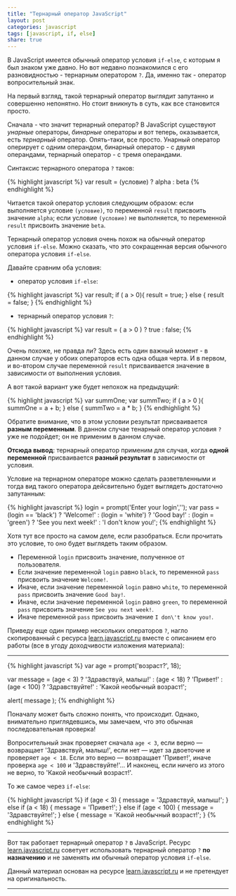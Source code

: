 ```yaml
---
title: "Тернарный оператор JavaScript"
layout: post
categories: javascript
tags: [javascript, if, else]
share: true
---
```


В JavaScript имеется обычный оператор условия `if-else`, с которым я был знаком уже давно. Но вот недавно познакомился с его разновидностью - тернарным оператором `?`. Да, именно так - оператор вопросительный знак.

На первый взгляд, такой тернарный оператор выглядит запутанно и совершенно непонятно. Но стоит вникнуть в суть, как все становится просто.

Сначала - что значит тернарный оператор? В JavaScript существуют *унарные* операторы, *бинарные* операторы и вот теперь, оказывается, есть *тернарный* оператор. Опять-таки, все просто. Унарный оператор оперирует с одним операндом, бинарный оператор - с двумя операндами, тернарный оператор - с тремя операндами.

Синтаксис тернарного оператора `?` таков:

{% highlight javascript %}
var result = (условие) ? alpha : beta
{% endhighlight %}

Читается такой оператор условия следующим образом: если выполняется условие `(условие)`, то переменной `result` присвоить значение `alpha`; если условие `(условие)` не выполняется, то переменной `result` присвоить значение `beta`.

Тернарный оператор условия очень похож на обычный оператор условия `if-else`. Можно сказать, что это сокращенная версия обычного оператора условия `if-else`.

Давайте сравним оба условия:

- оператор условия `if-else`:

{% highlight javascript %}
var result;
if ( a > 0){
  result = true;
} else {
  result = false;
}
{% endhighlight %}

- тернарный оператор условия `?`:

{% highlight javascript %}
var result = ( a > 0 ) ? true : false;
{% endhighlight %}

Очень похоже, не правда ли? Здесь есть один важный момент - в данном случае у обоих операторов есть одна общая черта. И в первом, и во-втором случае переменной `result` присваивается значение в зависимости от выполнения условия.

А вот такой вариант уже будет непохож на предыдущий:

{% highlight javascript %}
var summOne;
var summTwo;
if ( a > 0 ){
  summOne = a + b;
} else {
  summTwo = a * b;
}
{% endhighlight %}

Обратите внимание, что в этом условии результат присваивается **разным переменным**. В данном случае тенарный оператор условия `?` уже не подойдет; он не применим в данном случае.

**Отсюда вывод**: тернарный оператор применим для случая, когда **одной переменной** присваивается **разный результат** в зависимости от условия.

Условие на тернарном операторе можно сделать разветвленными и тогда вид такого оператора дейсвительно будет выглядеть достаточно запутанным:

{% highlight javascript %}
login = prompt('Enter your login','');
var pass = (login == 'black') ? 'Welcome!' :
  (login = 'white') ? 'Good bay!' :
  (login = 'green') ? 'See you next week!' :
  'I don\'t know you!';
{% endhighlight %}

Хотя тут все просто на самом деле, если разобраться. Если прочитать это условие, то оно будет выглядеть таким образом.

* Переменной `login` присвоить значение, полученное от пользователя.
* Если значение переменной `login` равно `black`, то переменной `pass` присвоить значение `Welcome!`.
* Иначе, если значение переменной `login` равно `white`, то переменной `pass` присвоить значение `Good bay!`.
* Иначе, если значение переменной `login` равно `green`, то переменной `pass` присвоить значение `See you next week!`.
* Иначе переменной `pass` присвоить значение `I don\'t know you!`.

Приведу еще один пример нескольких операторов `?`, нагло скопированный с ресурса [learn.javascript.ru][1] вместе с описанием его работы (все в угоду доходчивости изложения материала):

***

{% highlight javascript %}
var age = prompt('возраст?', 18);

var message = (age < 3) ? 'Здравствуй, малыш!' :
  (age < 18) ? 'Привет!' :
  (age < 100) ? 'Здравствуйте!' :
  'Какой необычный возраст!';

alert( message );
{% endhighlight %}

Поначалу может быть сложно понять, что происходит. Однако, внимательно приглядевшись, мы замечаем, что это обычная последовательная проверка!

Вопросительный знак проверяет сначала `age < 3`, если верно — возвращает 'Здравствуй, малыш!', если нет — идет за двоеточие и проверяет `age < 18`. Если это верно — возвращает 'Привет!', иначе проверка `age < 100` и 'Здравствуйте!'... И наконец, если ничего из этого не верно, то 'Какой необычный возраст!'.

То же самое через `if-else`:

{% highlight javascript %}
if (age < 3) {
  message = 'Здравствуй, малыш!';
} else if (a < 18) {
  message = 'Привет!';
} else if (age < 100) {
  message = 'Здравствуйте!';
} else {
  message = 'Какой необычный возраст!';
}
{% endhighlight %}

***

Вот так работает тернарный оператор `?` в JavaScript. Ресурс [learn.javascript.ru][1] советует использовать тернарный оператор `?` **по назначению** и не заменять им обычный оператор условия `if-else`.

Данный материал основан на ресурсе [learn.javascript.ru][1] и не претендует на оригинальность.

***

[1]: http://learn.javascript.ru/ "JavaScript"
